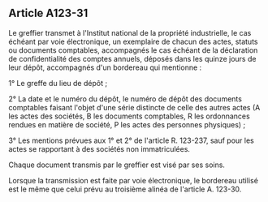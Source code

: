 Article A123-31
----
Le greffier transmet à l'Institut national de la propriété industrielle, le cas
échéant par voie électronique, un exemplaire de chacun des actes, statuts ou
documents comptables, accompagnés le cas échéant de la déclaration de
confidentialité des comptes annuels, déposés dans les quinze jours de leur
dépôt, accompagnés d'un bordereau qui mentionne :

1° Le greffe du lieu de dépôt ;

2° La date et le numéro du dépôt, le numéro de dépôt des documents comptables
faisant l'objet d'une série distincte de celle des autres actes (A les actes des
sociétés, B les documents comptables, R les ordonnances rendues en matière de
société, P les actes des personnes physiques) ;

3° Les mentions prévues aux 1° et 2° de l'article R. 123-237, sauf pour les
actes se rapportant à des sociétés non immatriculées.

Chaque document transmis par le greffier est visé par ses soins.

Lorsque la transmission est faite par voie électronique, le bordereau utilisé
est le même que celui prévu au troisième alinéa de l'article A. 123-30.
